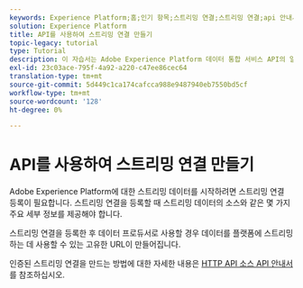 ```yaml
---
keywords: Experience Platform;홈;인기 항목;스트리밍 연결;스트리밍 연결;api 안내서;자습서;스트리밍 연결;스트리밍 통합;통합;;home;popular topics;streaming connection;tutorial;streaming connection;streaming ingestion;inestion;
solution: Experience Platform
title: API를 사용하여 스트리밍 연결 만들기
topic-legacy: tutorial
type: Tutorial
description: 이 자습서는 Adobe Experience Platform 데이터 통합 서비스 API의 일부인 스트리밍 통합 API를 사용하는 데 도움이 됩니다.
exl-id: 23c03ace-795f-4a92-a220-c47ee86cec64
translation-type: tm+mt
source-git-commit: 5d449c1ca174cafcca988e9487940eb7550bd5cf
workflow-type: tm+mt
source-wordcount: '128'
ht-degree: 0%

---
```


# API를 사용하여 스트리밍 연결 만들기

Adobe Experience Platform에 대한 스트리밍 데이터를 시작하려면 스트리밍 연결 등록이 필요합니다. 스트리밍 연결을 등록할 때 스트리밍 데이터의 소스와 같은 몇 가지 주요 세부 정보를 제공해야 합니다.

스트리밍 연결을 등록한 후 데이터 프로듀서로 사용할 경우 데이터를 플랫폼에 스트리밍하는 데 사용할 수 있는 고유한 URL이 만들어집니다.

인증된 스트리밍 연결을 만드는 방법에 대한 자세한 내용은 [HTTP API 소스 API 안내서](../../sources/tutorials/api/create/streaming/http.md)를 참조하십시오.
